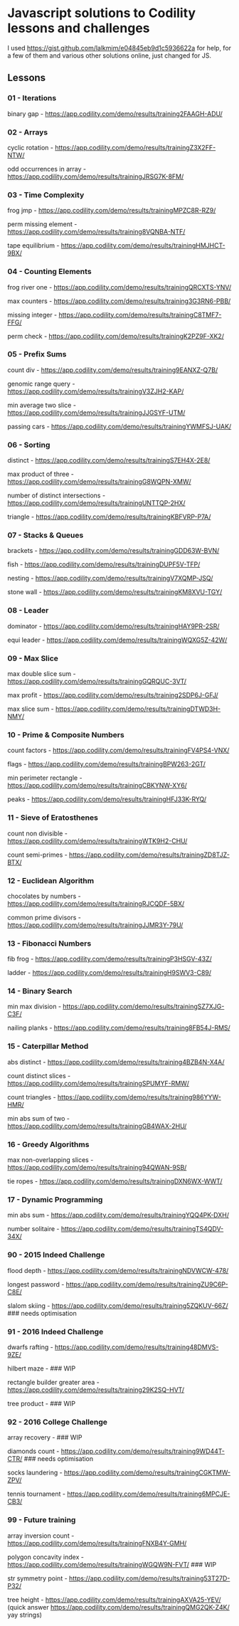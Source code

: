 # Javascript solutions to Codility lessons and challenges

I used https://gist.github.com/lalkmim/e04845eb9d1c5936622a for help, for a few of them and various other solutions online, just changed for JS.

## Lessons
### 01 - Iterations
binary gap - https://app.codility.com/demo/results/training2FAAGH-ADU/

### 02 - Arrays
cyclic rotation - https://app.codility.com/demo/results/trainingZ3X2FF-NTW/

odd occurrences in array - https://app.codility.com/demo/results/trainingJRSG7K-8FM/

### 03 - Time Complexity
frog jmp - https://app.codility.com/demo/results/trainingMPZC8R-RZ9/

perm missing element - https://app.codility.com/demo/results/training8VQNBA-NTF/

tape equilibrium - https://app.codility.com/demo/results/trainingHMJHCT-9BX/

### 04 - Counting Elements
frog river one - https://app.codility.com/demo/results/trainingQRCXTS-YNV/

max counters - https://app.codility.com/demo/results/training3G3RN6-PBB/

missing integer - https://app.codility.com/demo/results/trainingC8TMF7-FFG/

perm check - https://app.codility.com/demo/results/trainingK2PZ9F-XK2/

### 05 - Prefix Sums
count div - https://app.codility.com/demo/results/training9EANXZ-Q7B/

genomic range query - https://app.codility.com/demo/results/trainingV3ZJH2-KAP/

min average two slice - https://app.codility.com/demo/results/trainingJJGSYF-UTM/

passing cars - https://app.codility.com/demo/results/trainingYWMFSJ-UAK/

### 06 - Sorting
distinct - https://app.codility.com/demo/results/trainingS7EH4X-2E8/

max product of three - https://app.codility.com/demo/results/trainingG8WQPN-XMW/

number of distinct intersections - https://app.codility.com/demo/results/trainingUNTTQP-2HX/

triangle - https://app.codility.com/demo/results/trainingKBFVRP-P7A/

### 07 - Stacks & Queues
brackets - https://app.codility.com/demo/results/trainingGDD63W-BVN/

fish - https://app.codility.com/demo/results/trainingDUPF5V-TFP/

nesting - https://app.codility.com/demo/results/trainingV7XQMP-JSQ/

stone wall - https://app.codility.com/demo/results/trainingKM8XVU-TGY/

### 08 - Leader
dominator - https://app.codility.com/demo/results/trainingHAY9PR-2SR/

equi leader - https://app.codility.com/demo/results/trainingWQXG5Z-42W/

### 09 - Max Slice
max double slice sum - https://app.codility.com/demo/results/trainingGQRQUC-3VT/

max profit - https://app.codility.com/demo/results/training2SDP6J-GFJ/

max slice sum - https://app.codility.com/demo/results/trainingDTWD3H-NMY/

### 10 - Prime & Composite Numbers
count factors - https://app.codility.com/demo/results/trainingFV4PS4-VNX/

flags - https://app.codility.com/demo/results/trainingBPW263-2GT/

min perimeter rectangle - https://app.codility.com/demo/results/trainingCBKYNW-XY6/

peaks - https://app.codility.com/demo/results/trainingHFJ33K-RYQ/

### 11 - Sieve of Eratosthenes
count non divisible - https://app.codility.com/demo/results/trainingWTK9H2-CHU/

count semi-primes - https://app.codility.com/demo/results/trainingZD8TJZ-BTX/

### 12 - Euclidean Algorithm
chocolates by numbers - https://app.codility.com/demo/results/trainingRJCQDF-5BX/

common prime divisors - https://app.codility.com/demo/results/trainingJJMR3Y-79U/

### 13 - Fibonacci Numbers
fib frog - https://app.codility.com/demo/results/trainingP3HSGV-43Z/

ladder - https://app.codility.com/demo/results/trainingH9SWV3-C89/

### 14 - Binary Search
min max division - https://app.codility.com/demo/results/trainingSZ7XJG-C3F/

nailing planks - https://app.codility.com/demo/results/training8FB54J-RMS/

### 15 - Caterpillar Method
abs distinct - https://app.codility.com/demo/results/training4BZB4N-X4A/

count distinct slices - https://app.codility.com/demo/results/trainingSPUMYF-RMW/

count triangles - https://app.codility.com/demo/results/training986YYW-HMR/

min abs sum of two - https://app.codility.com/demo/results/trainingGB4WAX-2HU/

### 16 - Greedy Algorithms
max non-overlapping slices - https://app.codility.com/demo/results/training94QWAN-9SB/

tie ropes - https://app.codility.com/demo/results/trainingDXN6WX-WWT/

### 17 - Dynamic Programming
min abs sum - https://app.codility.com/demo/results/trainingYQQ4PK-DXH/

number solitaire - https://app.codility.com/demo/results/trainingTS4QDV-34X/

### 90 - 2015 Indeed Challenge
flood depth - https://app.codility.com/demo/results/trainingNDVWCW-478/

longest password - https://app.codility.com/demo/results/trainingZU9C6P-C8E/

slalom skiing - https://app.codility.com/demo/results/training5ZQKUV-66Z/ ### needs optimisation

### 91 - 2016 Indeed Challenge
dwarfs rafting - https://app.codility.com/demo/results/training48DMVS-9ZE/

hilbert maze - ### WIP

rectangle builder greater area - https://app.codility.com/demo/results/training29K2SQ-HVT/

tree product - ### WIP

### 92 - 2016 College Challenge
array recovery - ### WIP

diamonds count - https://app.codility.com/demo/results/training9WD44T-CTR/ ### needs optimisation

socks laundering - https://app.codility.com/demo/results/trainingCGKTMW-ZPV/

tennis tournament - https://app.codility.com/demo/results/training6MPCJE-CB3/

### 99 - Future training
array inversion count - https://app.codility.com/demo/results/trainingFNXB4Y-GMH/

polygon concavity index - https://app.codility.com/demo/results/trainingWGQW9N-FVT/ ### WIP

str symmetry point - https://app.codility.com/demo/results/training53T27D-P32/

tree height - https://app.codility.com/demo/results/trainingAXVA25-YEV/ (quick answer https://app.codility.com/demo/results/trainingQMG2QK-Z4K/ yay strings)

